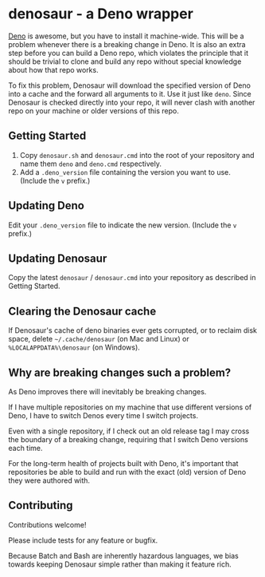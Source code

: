 # denosaur - a Deno wrapper

[Deno](https://deno.land/) is awesome, but you have to install it machine-wide.
This will be a problem whenever there is a breaking change in Deno. It is also
an extra step before you can build a Deno repo, which violates the principle
that it should be trivial to clone and build any repo without special knowledge
about how that repo works.

To fix this problem, Denosaur will download the specified version of Deno into a
cache and the forward all arguments to it. Use it just like `deno`. Since
Denosaur is checked directly into your repo, it will never clash with another
repo on your machine or older versions of this repo.

## Getting Started

1. Copy `denosaur.sh` and `denosaur.cmd` into the root of your repository and
   name them `deno` and `deno.cmd` respectively.
2. Add a `.deno_version` file containing the version you want to use. (Include
   the `v` prefix.)

## Updating Deno

Edit your `.deno_version` file to indicate the new version. (Include the `v`
prefix.)

## Updating Denosaur

Copy the latest `denosaur` / `denosaur.cmd` into your repository as described in
Getting Started.

## Clearing the Denosaur cache

If Denosaur's cache of deno binaries ever gets corrupted, or to reclaim disk
space, delete `~/.cache/denosaur` (on Mac and Linux) or
`%LOCALAPPDATA%\denosaur` (on Windows).

## Why are breaking changes such a problem?

As Deno improves there will inevitably be breaking changes.

If I have multiple repositories on my machine that use different versions of
Deno, I have to switch Denos every time I switch projects.

Even with a single repository, if I check out an old release tag I may cross the
boundary of a breaking change, requiring that I switch Deno versions each time.

For the long-term health of projects built with Deno, it's important that
repositories be able to build and run with the exact (old) version of Deno they
were authored with.

## Contributing

Contributions welcome!

Please include tests for any feature or bugfix.

Because Batch and Bash are inherently hazardous languages, we bias towards
keeping Denosaur simple rather than making it feature rich.
